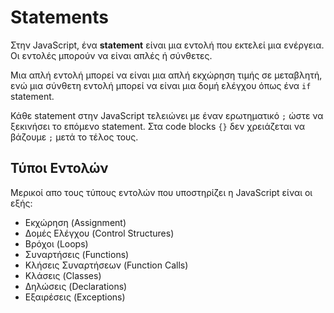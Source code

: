 # Statements

Στην JavaScript, ένα **statement** είναι μια εντολή που εκτελεί μια ενέργεια. Οι εντολές μπορούν να είναι απλές ή σύνθετες.

Μια απλή εντολή μπορεί να είναι μια απλή εκχώρηση τιμής σε μεταβλητή, ενώ μια σύνθετη εντολή μπορεί να είναι μια δομή ελέγχου όπως ένα `if` statement.

Κάθε statement στην JavaScript τελειώνει με έναν ερωτηματικό `;` ώστε να ξεκινήσει το επόμενο statement. Στα code blocks `{}` δεν χρειάζεται να βάζουμε `;` μετά το τέλος τους.

## Τύποι Εντολών

Μερικοί απο τους τύπους εντολών που υποστηρίζει η JavaScript είναι οι εξής:

-   Εκχώρηση (Assignment)
-   Δομές Ελέγχου (Control Structures)
-   Βρόχοι (Loops)
-   Συναρτήσεις (Functions)
-   Κλήσεις Συναρτήσεων (Function Calls)
-   Κλάσεις (Classes)
-   Δηλώσεις (Declarations)
-   Εξαιρέσεις (Exceptions)
